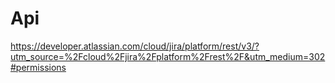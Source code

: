 # Api
https://developer.atlassian.com/cloud/jira/platform/rest/v3/?utm_source=%2Fcloud%2Fjira%2Fplatform%2Frest%2F&utm_medium=302#permissions
